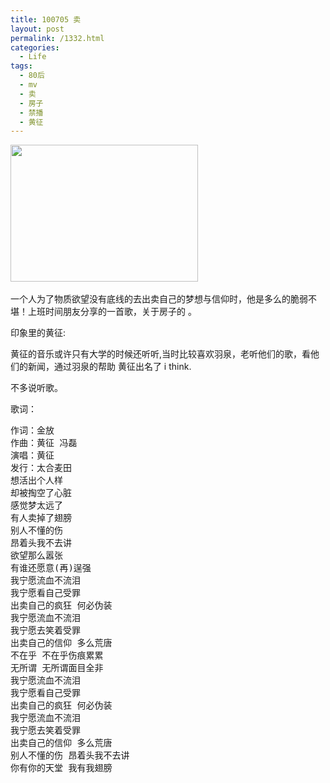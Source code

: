 ```yaml
---
title: 100705 卖
layout: post
permalink: /1332.html
categories:
  - Life
tags:
  - 80后
  - mv
  - 卖
  - 房子
  - 禁播
  - 黄征
---
```

﻿[<img class="aligncenter size-medium wp-image-1333" title="07ca47b526771baac75c196f1376d95d" src="http://www.80aj.com/wp-content/uploads/2010/07/07ca47b526771baac75c196f1376d95d-300x219.jpg" alt="" width="300" height="219" />][1]

一个人为了物质欲望没有底线的去出卖自己的梦想与信仰时，他是多么的脆弱不堪！上班时间朋友分享的一首歌，关于房子的 。

印象里的黄征:

黄征的音乐或许只有大学的时候还听听,当时比较喜欢羽泉，老听他们的歌，看他们的新闻，通过羽泉的帮助 黄征出名了 i think.

不多说听歌。



歌词：

<pre>作词：金放
作曲：黄征 冯磊
演唱：黄征
发行：太合麦田
想活出个人样 
却被掏空了心脏
感觉梦太远了 
有人卖掉了翅膀
别人不懂的伤 
昂着头我不去讲
欲望那么嚣张 
有谁还愿意(再)逞强
我宁愿流血不流泪 
我宁愿看自己受罪
出卖自己的疯狂 何必伪装
我宁愿流血不流泪 
我宁愿去笑着受罪
出卖自己的信仰 多么荒唐
不在乎 不在乎伤痕累累
无所谓 无所谓面目全非
我宁愿流血不流泪 
我宁愿看自己受罪
出卖自己的疯狂 何必伪装
我宁愿流血不流泪 
我宁愿去笑着受罪
出卖自己的信仰 多么荒唐
别人不懂的伤 昂着头我不去讲
你有你的天堂 我有我翅膀</pre>

 [1]: http://www.80aj.com/wp-content/uploads/2010/07/07ca47b526771baac75c196f1376d95d.jpg